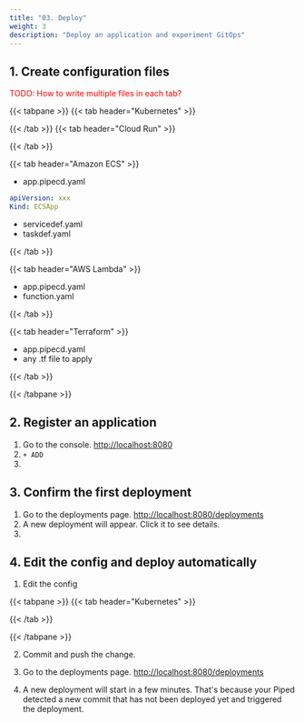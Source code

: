 ```yaml
---
title: "03. Deploy"
weight: 3
description: "Deploy an application and experiment GitOps"
---
```



## 1. Create configuration files

<span style='color:red'>TODO: How to write multiple files in each tab?</span>

{{< tabpane >}}
{{< tab header="Kubernetes" >}}

{{< /tab >}}
{{< tab header="Cloud Run" >}}

{{< /tab >}}

{{< tab header="Amazon ECS" >}}

- app.pipecd.yaml

```yaml
apiVersion: xxx
Kind: ECSApp
```

- servicedef.yaml
- taskdef.yaml

{{< /tab >}}

{{< tab header="AWS Lambda" >}}

- app.pipecd.yaml
- function.yaml

{{< /tab >}}

{{< tab header="Terraform" >}}

- app.pipecd.yaml
- any .tf file to apply

{{< /tab >}}

{{< /tabpane >}}




## 2. Register an application

1. Go to the console. [http://localhost:8080](http://localhost:8080)
2. `+ ADD`
3. 

## 3. Confirm the first deployment

1. Go to the deployments page. [http://localhost:8080/deployments](http://localhost:8080/deployments)
2. A new deployment will appear. Click it to see details.
3. 



## 4. Edit the config and deploy automatically

1. Edit the config


{{< tabpane >}}
{{< tab header="Kubernetes" >}}

{{< /tab >}}

{{< /tabpane >}}

2. Commit and push the change.

3. Go to the deployments page. [http://localhost:8080/deployments](http://localhost:8080/deployments)
4. A new deployment will start in a few minutes. 
   That's because your Piped detected a new commit that has not been deployed yet and triggered the deployment.
